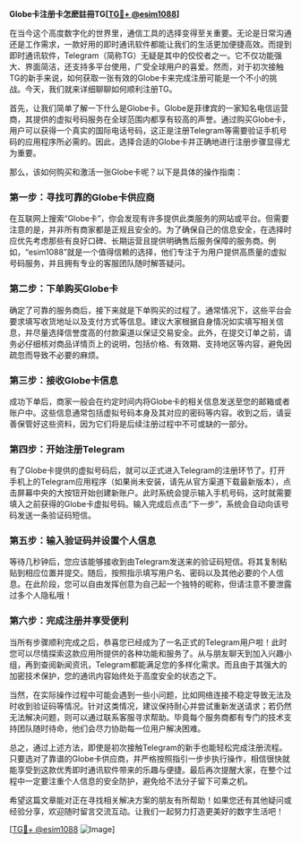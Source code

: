 **Globe卡注册卡怎麽註冊TG[[TG💪+ @esim1088](https://t.me/s/esim1088)]**

在当今这个高度数字化的世界里，通信工具的选择变得至关重要。无论是日常沟通还是工作需求，一款好用的即时通讯软件都能让我们的生活更加便捷高效。而提到即时通讯软件，Telegram（简称TG）无疑是其中的佼佼者之一。它不仅功能强大、界面简洁，还支持多平台使用，广受全球用户的喜爱。然而，对于初次接触TG的新手来说，如何获取一张有效的Globe卡来完成注册可能是一个不小的挑战。今天，我们就来详细聊聊如何顺利注册TG。

首先，让我们简单了解一下什么是Globe卡。Globe是菲律宾的一家知名电信运营商，其提供的虚拟号码服务在全球范围内都享有较高的声誉。通过购买Globe卡，用户可以获得一个真实的国际电话号码，这正是注册Telegram等需要验证手机号码的应用程序所必需的。因此，选择合适的Globe卡并正确地进行注册步骤显得尤为重要。

那么，该如何购买和激活一张Globe卡呢？以下是具体的操作指南：

### 第一步：寻找可靠的Globe卡供应商

在互联网上搜索“Globe卡”，你会发现有许多提供此类服务的网站或平台。但需要注意的是，并非所有商家都是正规且安全的。为了确保自己的信息安全，在选择时应优先考虑那些有良好口碑、长期运营且提供明确售后服务保障的服务商。例如，“esim1088”就是一个值得信赖的选择，他们专注于为用户提供高质量的虚拟号码服务，并且拥有专业的客服团队随时解答疑问。

### 第二步：下单购买Globe卡

确定了可靠的服务商后，接下来就是下单购买的过程了。通常情况下，这些平台会要求填写收货地址以及支付方式等信息。建议大家根据自身情况如实填写相关信息，并尽量选择信誉度高的付款渠道以保证交易安全。此外，在提交订单之前，请务必仔细核对商品详情页上的说明，包括价格、有效期、支持地区等内容，避免因疏忽而导致不必要的麻烦。

### 第三步：接收Globe卡信息

成功下单后，商家一般会在约定时间内将Globe卡的相关信息发送至您的邮箱或者账户中。这些信息通常包括虚拟号码本身及其对应的密码等内容。收到之后，请妥善保管好这些资料，因为它们将是后续注册过程中不可或缺的一部分。

### 第四步：开始注册Telegram

有了Globe卡提供的虚拟号码后，就可以正式进入Telegram的注册环节了。打开手机上的Telegram应用程序（如果尚未安装，请先从官方渠道下载最新版本），点击屏幕中央的大按钮开始创建新账户。此时系统会提示输入手机号码，这时就需要填入之前获得的Globe卡虚拟号码。输入完成后点击“下一步”，系统会自动向该号码发送一条验证码短信。

### 第五步：输入验证码并设置个人信息

等待几秒钟后，您应该能够接收到由Telegram发送来的验证码短信。将其复制粘贴到相应位置并提交。随后，按照指示填写用户名、密码以及其他必要的个人信息。在此阶段，您可以自由发挥创意为自己起一个独特的昵称，但请注意不要泄露过多个人隐私哦！

### 第六步：完成注册并享受便利

当所有步骤顺利完成之后，恭喜您已经成为了一名正式的Telegram用户啦！此时您可以尽情探索这款应用所提供的各种功能和服务了。从与朋友聊天到加入兴趣小组，再到查阅新闻资讯，Telegram都能满足您的多样化需求。而且由于其强大的加密技术保护，您的通讯内容始终处于高度安全的状态之下。

当然，在实际操作过程中可能会遇到一些小问题，比如网络连接不稳定导致无法及时收到验证码等情况。针对这类情况，建议保持耐心并尝试重新发送请求；若仍然无法解决问题，则可以通过联系客服寻求帮助。毕竟每个服务商都有专门的技术支持团队随时待命，他们会尽力协助每一位用户解决困难。

总之，通过上述方法，即使是初次接触Telegram的新手也能轻松完成注册流程。只要选对了靠谱的Globe卡供应商，并严格按照指引一步步执行操作，相信很快就能享受到这款优秀即时通讯软件带来的乐趣与便捷。最后再次提醒大家，在整个过程中一定要注重个人信息的安全防护，避免给不法分子留下可乘之机。

希望这篇文章能对正在寻找相关解决方案的朋友有所帮助！如果您还有其他疑问或经验分享，欢迎随时留言交流互动。让我们一起努力打造更美好的数字生活吧！

[[TG💪+ @esim1088](https://t.me/s/esim1088) ![Image](https://i.postimg.cc/4NQfJmqS/Snipaste-2025-05-13-00-14-12.png)]